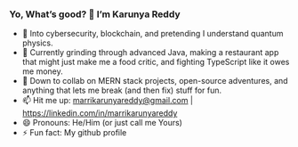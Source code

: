 ### Yo, What’s good? 👋 I’m Karunya Reddy

- 👀 Into cybersecurity, blockchain, and pretending I understand quantum physics.
- 🌱 Currently grinding through advanced Java, making a restaurant app that might just make me a food critic, and fighting TypeScript like it owes me money.
- 💞️ Down to collab on MERN stack projects, open-source adventures, and anything that lets me break (and then fix) stuff for fun.
- 📫 Hit me up: marrikarunyareddy@gmail.com |  https://linkedin.com/in/marrikarunyareddy
- 😄 Pronouns: He/Him (or just call me Yours)
- ⚡ Fun fact: My github profile
